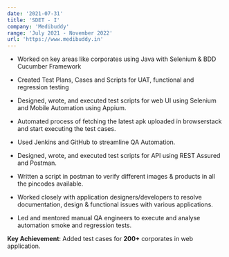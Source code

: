 ```yaml
---
date: '2021-07-31'
title: 'SDET - I'
company: 'Medibuddy'
range: 'July 2021 - November 2022'
url: 'https://www.medibuddy.in'
---
```


- Worked on key areas like corporates using Java with Selenium & BDD Cucumber Framework

- Created Test Plans, Cases and Scripts for UAT, functional and regression testing

- Designed, wrote, and executed test scripts for web UI using Selenium and Mobile Automation using Appium.

- Automated process of fetching the latest apk uploaded in browserstack and start executing the test cases.

- Used Jenkins and GitHub to streamline QA Automation.

- Designed, wrote, and executed test scripts for API using REST Assured and Postman.

- Written a script in postman to verify different images & products in all the pincodes available.

- Worked closely with application designers/developers to resolve documentation, design & functional issues with various applications.

- Led and mentored manual QA engineers to execute and analyse automation smoke and regression tests.

**Key Achievement**: Added test cases for **200+** corporates in web application.
